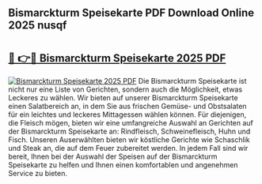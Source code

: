 ## Bismarckturm Speisekarte PDF Download Online 2025 nusqf

# <h2><a href="http://gc9wm8.nevu.top/?p=Bismarckturm+Speisekarte">🔗 👉🔴 Bismarckturm Speisekarte 2025 PDF</a></h2>

[![Bismarckturm Speisekarte 2025 PDF](https://i.imgur.com/dBaPXMq.png)](http://gc9wm8.nevu.top/?p=Bismarckturm+Speisekarte)
Die Bismarckturm Speisekarte ist nicht nur eine Liste von Gerichten, sondern auch die Möglichkeit, etwas Leckeres zu wählen. Wir bieten auf unserer Bismarckturm Speisekarte einen Salatbereich an, in dem Sie aus frischen Gemüse- und Obstsalaten für ein leichtes und leckeres Mittagessen wählen können. Für diejenigen, die Fleisch mögen, bieten wir eine umfangreiche Auswahl an Gerichten auf der Bismarckturm Speisekarte an: Rindfleisch, Schweinefleisch, Huhn und Fisch. Unseren Auserwählten bieten wir köstliche Gerichte wie Schaschlik und Steak an, die auf dem Feuer zubereitet werden. In jedem Fall sind wir bereit, Ihnen bei der Auswahl der Speisen auf der Bismarckturm Speisekarte zu helfen und Ihnen einen komfortablen und angenehmen Service zu bieten.
